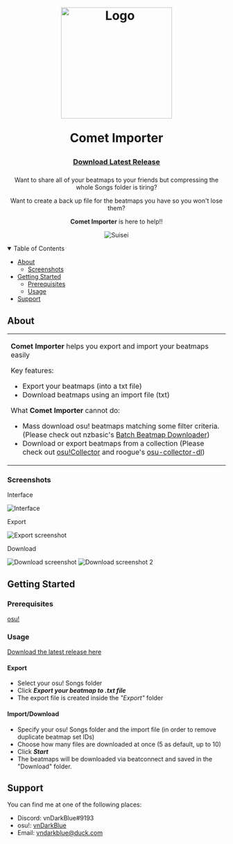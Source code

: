<h1 align="center">
  <a href="https://github.com/vndarkblue/Comet-Importer">
    <img src="comet_logo.png" alt="Logo" width="256" height="256">
  </a>

  
  Comet Importer
</h1>
<div align="center">
  <h3><a href="https://github.com/vndarkblue/Comet-Importer/releases/latest">Download Latest Release</a><h3>
</div>
<div align="center">
Want to share all of your beatmaps to your friends but compressing the whole Songs folder is tiring?

Want to create a back up file for the beatmaps you have so you won't lose them?

**Comet Importer** is here to help!!

![Suisei](doc/suisei.gif)
</div>

<details open="open">
<summary>Table of Contents</summary>

- [About](#about)
  - [Screenshots](#screenshots)
- [Getting Started](#getting-started)
  - [Prerequisites](#prerequisites)
  - [Usage](#usage)
- [Support](#support)

</details>

## About

<table>
<tr>
<td>

**Comet Importer** helps you export and import your beatmaps easily

Key features:

- Export your beatmaps (into a txt file)
- Download beatmaps using an import file (txt)

What **Comet Importer** cannot do:

- Mass download osu! beatmaps matching some filter criteria. (Please check out nzbasic's <a href="https://github.com/nzbasic/batch-beatmap-downloader">Batch Beatmap Downloader</a>)
- Download or export beatmaps from a collection (Please check out <a href="https://osucollector.com/">osu!Collector</a> and roogue's <a href="https://github.com/roogue/osu-collector-dl">osu-collector-dl</a>)

</td>
</tr>
</table>

### Screenshots

Interface

![Interface](doc/interface.png)

Export

![Export screenshot](doc/export.png)

Download

![Download screenshot](doc/download.png)
![Download screenshot 2](doc/download2.png)


## Getting Started

### Prerequisites

[osu!](https://osu.ppy.sh)

### Usage

<a href="https://github.com/nzbasic/batch-beatmap-downloader/releases/latest">Download the latest release here</a>

#### Export
- Select your osu! Songs folder
- Click **_Export your beatmap to .txt file_**
- The export file is created inside the _"Export"_ folder

#### Import/Download
- Specify your osu! Songs folder and the import file (in order to remove duplicate beatmap set IDs)
- Choose how many files are downloaded at once (5 as default, up to 10)
- Click **_Start_**
- The beatmaps will be downloaded via beatconnect and saved in the "Download" folder.

## Support

You can find me at one of the following places:

- Discord: vnDarkBlue#9193
- osu!: <a href="https://osu.ppy.sh/users/14445528">vnDarkBlue</a>
- Email: vndarkblue@duck.com

